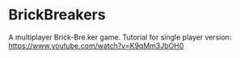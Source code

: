 # BrickBreakers
A multiplayer Brick-Bre.ker game. Tutorial for single player version: https://www.youtube.com/watch?v=K9qMm3JbOH0
